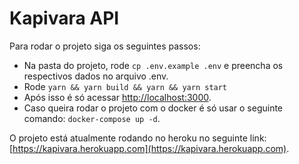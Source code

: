 # Kapivara API

Para rodar o projeto siga os seguintes passos:

- Na pasta do projeto, rode `cp .env.example .env` e preencha os respectivos dados no arquivo .env.
- Rode `yarn && yarn build && yarn && yarn start`
- Após isso é só acessar [http://localhost:3000]([https://link](http://localhost:3000)).
- Caso queira rodar o projeto com o docker é só usar o seguinte comando: `docker-compose up -d`.
  
O projeto está atualmente rodando no heroku no seguinte link: [https://kapivara.herokuapp.com](https://kapivara.herokuapp.com).



